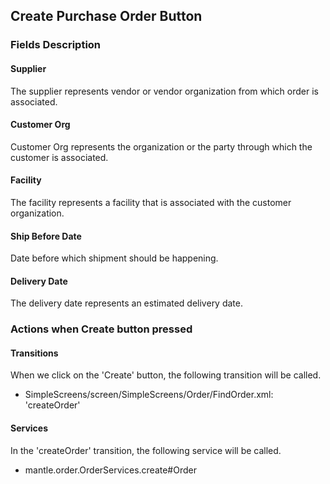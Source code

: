 ## Create Purchase Order Button

### Fields Description

#### Supplier

The supplier represents vendor or vendor organization from which order is associated.
 
#### Customer Org

Customer Org represents the organization or the party through which the customer is associated.

#### Facility

The facility represents a facility that is associated with the customer organization.

#### Ship Before Date

Date before which shipment should be happening.

#### Delivery Date

The delivery date represents an estimated delivery date.


### Actions when Create button pressed

#### Transitions

When we click on the 'Create' button, the following transition will be called.
- SimpleScreens/screen/SimpleScreens/Order/FindOrder.xml: 'createOrder'

#### Services

In the 'createOrder' transition, the following service will be called.
- mantle.order.OrderServices.create#Order
